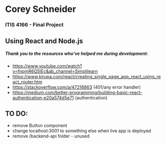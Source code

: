 # Corey Schneider
### ITIS 4166 - Final Project

## Using React and Node.js

##### Thank you to the resources who've helped me during development:
- https://www.youtube.com/watch?v=fnpmR6Q5lEc&ab_channel=Simplilearn
- https://www.kirupa.com/react/creating_single_page_app_react_using_react_router.htm
- https://stackoverflow.com/a/47216863 (401/any error handler)
- https://medium.com/better-programming/building-basic-react-authentication-e20a574d5e71 (authentication)

## TO DO:
- remove Button component
- change localhost:3001 to something else when live app is deployed
- remove /backend-api folder - unused